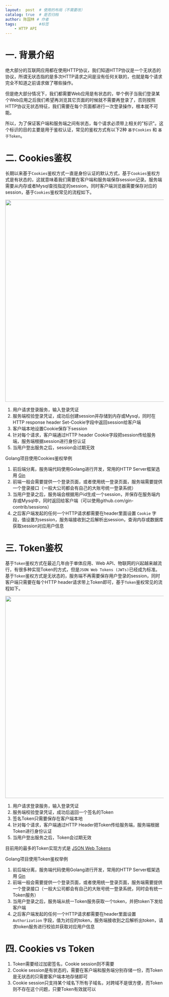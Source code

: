 ```yaml
---
layout:  post  # 使用的布局（不需要改）
catalog: true  # 是否归档
author: 陈国林 # 作者
tags:          #标签
    - HTTP API
---
```


# 一. 背景介绍
绝大部分的互联网应用都在使用HTTP协议，我们知道HTTP协议是一个无状态的协议，所谓无状态指的是多次HTTP请求之间是没有任何关联的，也就是每个请求完全不知道之前请求做了哪些操作。

但是绝大部分情况下，我们都需要Web应用是有状态的，举个例子当我们登录某个Web应用之后我们希望再浏览其它页面的时候就不需要再登录了，否则按照HTTP协议无状态特征，我们需要在每个页面都进行一次登录操作，根本就不可能。

所以，为了保证客户端和服务端之间有状态，每个请求必须带上相关的"标识"。这个标识的目的主要是用于鉴权认证，常见的鉴权方式有以下2种 `基于Cookies` 和 `基于Token`。

# 二. Cookies鉴权
长期以来基于`Cookies`鉴权方式一直是身份认证的默认方式，基于`Cookies`鉴权方式是有状态的，这就意味着我们需要在客户端和服务端保存session记录。服务端需要从内存或者Mysql查找指定的session，同时客户端浏览器需要保存对应的session，基于`Cookies`鉴权常见的流程如下。

<img src="https://github.com/chenguolin/chenguolin.github.io/blob/master/data/image/http-api-cookie-auth.png?raw=true" width="640" />

1. 用户请求登录服务，输入登录凭证
2. 服务端校验登录凭证，成功后创建session并存储到内存或Mysql，同时在HTTP response header Set-Cookie字段中返回session给客户端
3. 客户端本地设置Cookie保存下session
4. 针对每个请求，客户端通过HTTP header Cookie字段把session传给服务端，服务端根据session进行身份认证
5. 当用户登出服务之后，session会过期无效

Golang项目使用Cookies鉴权举例
1. 前后端分离，服务端代码使用Golang进行开发，常用的HTTP Server框架选用 [Gin](https://github.com/gin-gonic/gin)
2. 前端一般会需要提供一个登录页面，或者使用统一登录页面，服务端需要提供一个登录接口（一般大公司都会有自己的大账号统一登录系统）
3. 当用户登录之后，服务端会根据用户id生成一个session，并保存在服务端内存或Mysql中，同时返回给客户端（可以使用github.com/gin-contrib/sessions）
4. 之后客户端发起的任何一个HTTP请求都需要在header里面设置 `Cookie` 字段，值设置为session，服务端接收到之后解析出session，查询内存或数据库获取session对应用户信息

# 三. Token鉴权
基于`Token`鉴权方式在最近几年由于单体应用、Web API、物联网的兴起越来越流行，有很多种实现Token的方式，但是`JSON Web Tokens (JWTs)`已经成为标准。基于`Token`鉴权方式是无状态的，服务端不再需要保存用户登录的session，同时客户端只需要在每个HTTP header请求带上Token即可，基于`Token`鉴权常见的流程如下。

<img src="https://github.com/chenguolin/chenguolin.github.io/blob/master/data/image/http-api-token-auth.png?raw=true" width="640" />

1. 用户请求登录服务，输入登录凭证
2. 服务端校验登录凭证，成功后返回一个签名的Token
3. 签名Token只需要保存在客户端本地
4. 针对每个请求，客户端通过HTTP Header把Token传给服务端，服务端根据Token进行身份认证
5. 当用户登出服务之后，Token会过期无效

目前用的最多的Token实现方式是 [JSON Web Tokens](https://jwt.io/introduction/)

Golang项目使用Token鉴权举例
1. 前后端分离，服务端代码使用Golang进行开发，常用的HTTP Server框架选用 [Gin](https://github.com/gin-gonic/gin)
2. 前端一般会需要提供一个登录页面，或者使用统一登录页面，服务端需要提供一个登录接口（一般大公司都会有自己的大账号统一登录系统，同时会有统一Token服务）
3. 当用户登录之后，服务端从统一Token服务获取一个token，并把token下发给客户端
4. 之后客户端发起的任何一个HTTP请求都需要在header里面设置 `Authorization` 字段，值为对应的token，服务端接收到之后解析出token，请求token服务进行校验并获取对应用户信息

# 四. Cookies vs Token
1. Token需要经过加密签名，Cookie session则不需要
2. Cookie session是有状态的，需要在客户端和服务端分别存储一份，而Token是无状态的只需要客户端本地存储即可
3. Cookie session只支持某个域名下所有子域名，对跨域不是很方便，而Token则不存在这个问题，只要Token有效就可以



